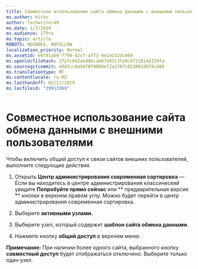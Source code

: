 ```yaml
---
title: Совместное использование сайта обмена данными с внешними пользователями
ms.author: kirks
author: Techwriter40
ms.date: 1/3/2019
ms.audience: ITPro
ms.topic: article
ROBOTS: NOINDEX, NOFOLLOW
localization_priority: Normal
ms.assetid: e0701ab9-7798-42cf-af73-9e14132dc669
ms.openlocfilehash: 17a7c692ae98bca407b9313fa9c9f21014d159fa
ms.sourcegitcommit: dd43cc0a9470f98b8ef2a3787c823801d674c666
ms.translationtype: MT
ms.contentlocale: ru-RU
ms.lasthandoff: 02/12/2019
ms.locfileid: "29913369"
---
```

# <a name="share-a-communication-site-with-external-users"></a>Совместное использование сайта обмена данными с внешними пользователями

Чтобы включить общий доступ к связи сайтов внешних пользователей, выполните следующие действия. 
  
1. Открыть **Центр администрирования современная сортировка** — Если вы находитесь в центре администрирования классический увидите **Попробуйте прямо сейчас** или ** предварительная версия ** кнопки в верхнем правом углу. Можно будет перейти в центр администрирования современная сортировка. 
  
2. Выберите **активными узлами.**
  
3. Выберите узел, который содержит **шаблон сайта обмена данными**. 
  
4. Нажмите кнопку **общий доступ** в верхнем меню. 
  
 **Примечание:** При наличии более одного сайта, выбранного кнопку **совместный доступ** будет отображаться отключено. Выберите только один узел. 
  

